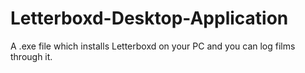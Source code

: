 # Letterboxd-Desktop-Application
A .exe file which installs Letterboxd on your PC and you can log films through it.
